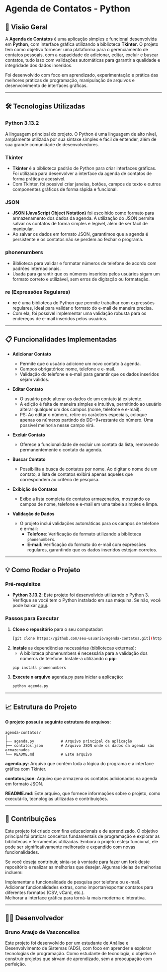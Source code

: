 # Agenda de Contatos - Python

## 🚀 Visão Geral

A **Agenda de Contatos** é uma aplicação simples e funcional desenvolvida em **Python**, com interface gráfica utilizando a biblioteca **Tkinter**. O projeto tem como objetivo fornecer uma plataforma para o gerenciamento de contatos pessoais, com a capacidade de adicionar, editar, excluir e buscar contatos, tudo isso com validações automáticas para garantir a qualidade e integridade dos dados inseridos.

Foi desenvolvido com foco em aprendizado, experimentação e prática das melhores práticas de programação, manipulação de arquivos e desenvolvimento de interfaces gráficas.

---

## 🛠 Tecnologias Utilizadas

### **Python 3.13.2**
A linguagem principal do projeto. O Python é uma linguagem de alto nível, amplamente utilizada por sua sintaxe simples e fácil de entender, além de sua grande comunidade de desenvolvedores.

### **Tkinter**
- **Tkinter** é a biblioteca padrão de Python para criar interfaces gráficas. Foi utilizada para desenvolver a interface da agenda de contatos de forma prática e acessível.
- Com Tkinter, foi possível criar janelas, botões, campos de texto e outros componentes gráficos de forma rápida e funcional.

### **JSON**
- **JSON (JavaScript Object Notation)** foi escolhido como formato para armazenamento dos dados da agenda. A utilização do JSON permite salvar os contatos de forma simples e legível, além de ser fácil de manipular.
- Ao salvar os dados em formato JSON, garantimos que a agenda é persistente e os contatos não se perdem ao fechar o programa.

### **phonenumbers**
- Biblioteca para validar e formatar números de telefone de acordo com padrões internacionais.
- Usada para garantir que os números inseridos pelos usuários sigam um formato correto e utilizável, sem erros de digitação ou formatação.

### **re (Expressões Regulares)**
- **re** é uma biblioteca do Python que permite trabalhar com expressões regulares, ideal para validar o formato do e-mail de maneira precisa.
- Com ela, foi possível implementar uma validação robusta para os endereços de e-mail inseridos pelos usuários.

---

## 📋 Funcionalidades Implementadas

- **Adicionar Contato**
  - Permite que o usuário adicione um novo contato à agenda.
  - Campos obrigatórios: nome, telefone e e-mail.
  - Validação do telefone e e-mail para garantir que os dados inseridos sejam válidos.
  
- **Editar Contato**
  - O usuário pode alterar os dados de um contato já existente.
  - A edição é feita de maneira simples e intuitiva, permitindo ao usuário alterar qualquer um dos campos (nome, telefone e e-mail).
  - PS: Ao editar o número, retire os carácters especiais, coloque apenas os números partindo do DD+9+restante do número. Uma possivel melhoria nesse campo virá.

- **Excluir Contato**
  - Oferece a funcionalidade de excluir um contato da lista, removendo permanentemente o contato da agenda.

- **Buscar Contato**
  - Possibilita a busca de contatos por nome. Ao digitar o nome de um contato, a lista de contatos exibirá apenas aqueles que correspondem ao critério de pesquisa.


- **Exibição de Contatos**
  - Exibe a lista completa de contatos armazenados, mostrando os campos de nome, telefone e e-mail em uma tabela simples e limpa.

- **Validação de Dados**
  - O projeto inclui validações automáticas para os campos de telefone e e-mail:
    - **Telefone**: Verificação de formato utilizando a biblioteca `phonenumbers`.
    - **E-mail**: Verificação do formato do e-mail com expressões regulares, garantindo que os dados inseridos estejam corretos.

---

## 💡 Como Rodar o Projeto

### Pré-requisitos
- **Python 3.13.2**: Este projeto foi desenvolvido utilizando o Python 3. Verifique se você tem o Python instalado em sua máquina. Se não, você pode baixar [aqui](https://www.python.org/downloads/).

### Passos para Executar

1. **Clone o repositório** para o seu computador:
   ```bash
   [git clone https://github.com/seu-usuario/agenda-contatos.git](https://github.com/BrunoAV1/Agenda-de-Contatos.git)

2. **Instale** as dependências necessárias (bibliotecas externas):
    * A biblioteca phonenumbers é necessária para a validação dos números de telefone. Instale-a utilizando o **pip**:
     ```bash
    pip install phonenumbers

3. **Execute o arquivo** agenda.py para iniciar a aplicação:
    ```bash
    python agenda.py

---

## 📈 Estrutura do Projeto
#### O projeto possui a seguinte estrutura de arquivos:

```
agenda-contatos/
│
├── agenda.py            # Arquivo principal da aplicação
├── contatos.json        # Arquivo JSON onde os dados da agenda são armazenados
└── README.md            # Este arquivo
``` 

**agenda.py**: Arquivo que contém toda a lógica do programa e a interface gráfica com Tkinter.

**contatos.json**: Arquivo que armazena os contatos adicionados na agenda em formato JSON.

**README.md**: Este arquivo, que fornece informações sobre o projeto, como executá-lo, tecnologias utilizadas e contribuições.

---

## 🤝 Contribuições
Este projeto foi criado com fins educacionais e de aprendizado. O objetivo principal foi praticar conceitos fundamentais de programação e explorar as bibliotecas e ferramentas utilizadas. Embora o projeto esteja funcional, ele pode ser significativamente melhorado e expandido com novas funcionalidades.

Se você deseja contribuir, sinta-se à vontade para fazer um fork deste repositório e realizar as melhorias que desejar. Algumas ideias de melhorias incluem:

Implementar a funcionalidade de pesquisa por telefone ou e-mail.<br>
Adicionar funcionalidades extras, como importar/exportar contatos para diferentes formatos (CSV, vCard, etc.).<br>
Melhorar a interface gráfica para torná-la mais moderna e interativa.

---

## 🧑‍💻 Desenvolvedor
### Bruno Araujo de Vasconcellos
  Este projeto foi desenvolvido por um estudante de Análise e Desenvolvimento de Sistemas (ADS), com foco em aprender e explorar tecnologias de programação. Como estudante de tecnologia, o objetivo é construir projetos que sirvam de aprendizado, sem a preocupação com perfeição.
